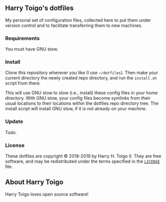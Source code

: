 Harry Toigo's dotfiles  <cool image here>
----------------------

My personal set of configuration files, collected here to put them under version
control and to facilitate transferring them to new machines.

### Requirements

You must have GNU stow.

### Install

Clone this repository wherever you like (I use `~/dotfiles`). Then make your
current directory the newly created repo directory, and run the `install.sh`
script from there.

This will use GNU stow to _stow_ (i.e., install) these config files in your home
directory. With GNU stow, your config files become symlinks from their usual
locations to their locations within the dotfiles repo directory tree. The install
script will install GNU stow, if it is not already on your machine.

### Update

Todo.

### License

These dotfiles are copyright © 2018-2019 by Harry H. Toigo II. They are free
software, and may be redistributed under the terms specified in the
[`LICENSE`][] file.

[`LICENSE`]: /LICENSE

About Harry Toigo
-----------------

Harry Toigo loves open source software!
